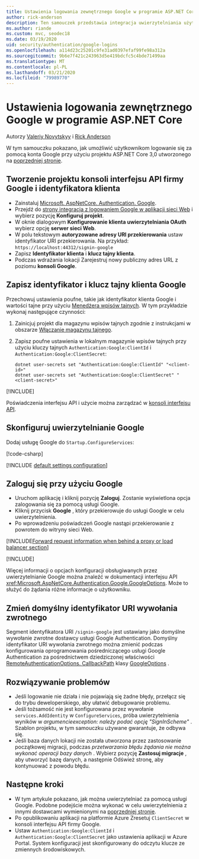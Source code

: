 ```yaml
---
title: Ustawienia logowania zewnętrznego Google w programie ASP.NET Core
author: rick-anderson
description: Ten samouczek przedstawia integracja uwierzytelniania użytkownika konta Google do istniejącej aplikacji platformy ASP.NET Core.
ms.author: riande
ms.custom: mvc, seodec18
ms.date: 03/19/2020
uid: security/authentication/google-logins
ms.openlocfilehash: a114d23c25201c9fe31ad0397efaf99fe98a312a
ms.sourcegitcommit: 9b6e7f421c243963d5e419bdcfc5c4bde71499aa
ms.translationtype: MT
ms.contentlocale: pl-PL
ms.lasthandoff: 03/21/2020
ms.locfileid: "79989770"
---
```

# <a name="google-external-login-setup-in-aspnet-core"></a>Ustawienia logowania zewnętrznego Google w programie ASP.NET Core

Autorzy [Valeriy Novytskyy](https://github.com/01binary) i [Rick Anderson](https://twitter.com/RickAndMSFT)

W tym samouczku pokazano, jak umożliwić użytkownikom logowanie się za pomocą konta Google przy użyciu projektu ASP.NET Core 3,0 utworzonego na [poprzedniej stronie](xref:security/authentication/social/index).

## <a name="create-a-google-api-console-project-and-client-id"></a>Tworzenie projektu konsoli interfejsu API firmy Google i identyfikatora klienta

* Zainstaluj [Microsoft. AspNetCore. Authentication. Google](https://www.nuget.org/packages/Microsoft.AspNetCore.Authentication.Google).
* Przejdź do [strony integracja z logowaniem Google w aplikacji sieci Web](https://developers.google.com/identity/sign-in/web/devconsole-project) i wybierz pozycję **Konfiguruj projekt**.
* W oknie dialogowym **Konfigurowanie klienta uwierzytelniania OAuth** wybierz opcję **serwer sieci Web**.
* W polu tekstowym **autoryzowane adresy URI przekierowania** ustaw identyfikator URI przekierowania. Na przykład: `https://localhost:44312/signin-google`
* Zapisz **Identyfikator klienta** i **klucz tajny klienta**.
* Podczas wdrażania lokacji Zarejestruj nowy publiczny adres URL z poziomu **konsoli Google**.

## <a name="store-the-google-client-id-and-secret"></a>Zapisz identyfikator i klucz tajny klienta Google

Przechowuj ustawienia poufne, takie jak identyfikator klienta Google i wartości tajne przy użyciu [Menedżera wpisów tajnych](xref:security/app-secrets). W tym przykładzie wykonaj następujące czynności:

1. Zainicjuj projekt dla magazynu wpisów tajnych zgodnie z instrukcjami w obszarze [Włączanie magazynu tajnego](xref:security/app-secrets#enable-secret-storage).
1. Zapisz poufne ustawienia w lokalnym magazynie wpisów tajnych przy użyciu kluczy tajnych `Authentication:Google:ClientId` i `Authentication:Google:ClientSecret`:

    ```dotnetcli
    dotnet user-secrets set "Authentication:Google:ClientId" "<client-id>"
    dotnet user-secrets set "Authentication:Google:ClientSecret" "<client-secret>"
    ```

[!INCLUDE[](~/includes/environmentVarableColon.md)]

Poświadczenia interfejsu API i użycie można zarządzać w [konsoli interfejsu API](https://console.developers.google.com/apis/dashboard).

## <a name="configure-google-authentication"></a>Skonfiguruj uwierzytelnianie Google

Dodaj usługę Google do `Startup.ConfigureServices`:

[!code-csharp[](~/security/authentication/social/social-code/3.x/StartupGoogle3x.cs?highlight=11-19)]

[!INCLUDE [default settings configuration](includes/default-settings2-2.md)]

## <a name="sign-in-with-google"></a>Zaloguj się przy użyciu Google

* Uruchom aplikację i kliknij pozycję **Zaloguj**. Zostanie wyświetlona opcja zalogowania się za pomocą usługi Google.
* Kliknij przycisk **Google** , który przekierowuje do usługi Google w celu uwierzytelnienia.
* Po wprowadzeniu poświadczeń Google nastąpi przekierowanie z powrotem do witryny sieci Web.

[!INCLUDE[Forward request information when behind a proxy or load balancer section](includes/forwarded-headers-middleware.md)]

[!INCLUDE[](includes/chain-auth-providers.md)]

Więcej informacji o opcjach konfiguracji obsługiwanych przez uwierzytelnianie Google można znaleźć w dokumentacji interfejsu API <xref:Microsoft.AspNetCore.Authentication.Google.GoogleOptions>. Może to służyć do żądania różne informacje o użytkowniku.

## <a name="change-the-default-callback-uri"></a>Zmień domyślny identyfikator URI wywołania zwrotnego

Segment identyfikatora URI `/signin-google` jest ustawiany jako domyślne wywołanie zwrotne dostawcy usługi Google Authentication. Domyślny identyfikator URI wywołania zwrotnego można zmienić podczas konfigurowania oprogramowania pośredniczącego usługi Google Authentication za pośrednictwem dziedziczonej właściwości [RemoteAuthenticationOptions. CallbackPath](/dotnet/api/microsoft.aspnetcore.authentication.remoteauthenticationoptions.callbackpath) klasy [GoogleOptions](/dotnet/api/microsoft.aspnetcore.authentication.google.googleoptions) .

## <a name="troubleshooting"></a>Rozwiązywanie problemów

* Jeśli logowanie nie działa i nie pojawiają się żadne błędy, przełącz się do trybu deweloperskiego, aby ułatwić debugowanie problemu.
* Jeśli tożsamość nie jest konfigurowana przez wywołanie `services.AddIdentity` w `ConfigureServices`, próba uwierzytelnienia wyników w *argumencieexception: należy podać opcję "SignInScheme"* . Szablon projektu, w tym samouczku używane gwarantuje, że odbywa się.
* Jeśli baza danych lokacji nie została utworzona przez zastosowanie początkowej migracji, podczas *przetwarzania błędu żądania nie można wykonać operacji bazy danych* . Wybierz pozycję **Zastosuj migracje** , aby utworzyć bazę danych, a następnie Odśwież stronę, aby kontynuować z powodu błędu.

## <a name="next-steps"></a>Następne kroki

* W tym artykule pokazano, jak można uwierzytelniać za pomocą usługi Google. Podobne podejście można wykonać w celu uwierzytelnienia z innymi dostawcami wymienionymi na [poprzedniej stronie](xref:security/authentication/social/index).
* Po opublikowaniu aplikacji na platformie Azure Zresetuj `ClientSecret` w konsoli interfejsu API firmy Google.
* Ustaw `Authentication:Google:ClientId` i `Authentication:Google:ClientSecret` jako ustawienia aplikacji w Azure Portal. System konfiguracji jest skonfigurowany do odczytu klucze ze zmiennych środowiskowych.
